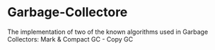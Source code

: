 # Garbage-Collectore
The implementation of two of the known algorithms used in Garbage Collectors: Mark & Compact GC - Copy GC
